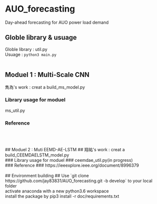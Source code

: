 # AUO_forecasting #
Day-ahead forecasting for AUO power load demand

## Globle library & usuage ##
Globle library : util.py <br />
Usuage : `python3 main.py`
<br /><br />
## Moduel 1 : Multi-Scale CNN ##
雋為's work : creat a build_ms_model.py
<br />
### Library usage for moduel ###
ms_util.py
<br />
### Reference ###
<br />
<br /><br />
## Moduel 2 : Muti EEMD-AE-LSTM ##
翔祐's work : creat a build_CEEMDAELSTM_model.py
<br />
### Library usage for moduel ###
ceemdae_util.py(in progress)
<br />
### Reference ###
https://ieeexplore.ieee.org/document/8996379
<br /><br />
## Environment building ##
Use `git clone https://github.com/jay83831/AUO_forecasting.git -b develop` to your local folder<br />
activate anaconda with a new python3.6 workspace<br />
install the package by pip3 install -r doc/requirements.txt
<br /><br />

